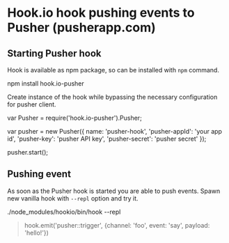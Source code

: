 # Hook.io hook pushing events to Pusher (pusherapp.com)

## Starting Pusher hook

Hook is available as npm package, so can be installed with ```npm``` command.

  npm install hook.io-pusher

Create instance of the hook while bypassing the necessary configuration for
pusher client.

  var Pusher = require('hook.io-pusher').Pusher;

  var pusher = new Pusher({
    name: 'pusher-hook',
    'pusher-appId': 'your app id',
    'pusher-key': 'pusher API key',
    'pusher-secret': 'pusher secret'
  });

  pusher.start();

## Pushing event

As soon as the Pusher hook is started you are able to push events. Spawn new vanilla hook with ```--repl``` option and try it.

  ./node_modules/hookio/bin/hook --repl

  > hook.emit('pusher::trigger', {channel: 'foo', event: 'say', payload: 'hello!'})




  